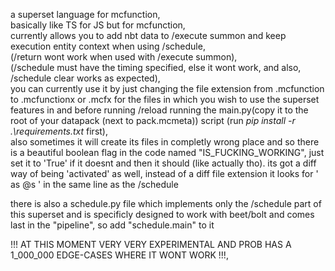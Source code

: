 a superset language for mcfunction,  
basically like TS for JS but for mcfunction,  
currently allows you to add nbt data to /execute summon and keep execution entity context when using /schedule,  
(/return wont work when used with /execute summon),  
(/schedule must have the timing specified, else it wont work, and also, /schedule clear works as expected),  
you can currently use it by just changing the file extension from .mcfunction to .mcfunctionx or .mcfx for the files in which you wish to use the superset features in and before running /reload running the main.py(copy it to the root of your datapack (next to pack.mcmeta)) script (run *pip install -r .\requirements.txt* first),  
also sometimes it will create its files in completly wrong place and so there is a beautiful boolean flag in the code named "IS_FUCKING_WORKING", just set it to 'True' if it doesnt and then it should (like actually tho). its got a diff way of being 'activated' as well, instead of a diff file extension it looks for ' as @s ' in the same line as the /schedule  

there is also a schedule.py file which implements only the /schedule part of this superset and is specificly designed to work with beet/bolt and comes last in the "pipeline", so add "schedule.main" to it  

!!! AT THIS MOMENT VERY VERY EXPERIMENTAL AND PROB HAS A 1_000_000 EDGE-CASES WHERE IT WONT WORK !!!,
